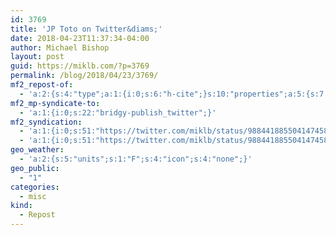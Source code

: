 ```yaml
---
id: 3769
title: 'JP Toto on Twitter&diams;'
date: 2018-04-23T11:37:34-04:00
author: Michael Bishop
layout: post
guid: https://miklb.com/?p=3769
permalink: /blog/2018/04/23/3769/
mf2_repost-of:
  - 'a:2:{s:4:"type";a:1:{i:0;s:6:"h-cite";}s:10:"properties";a:5:{s:7:"summary";a:1:{i:0;s:114:"“I am a big fan of @code and this looks like a super helpful site. https://t.co/3A52ahOy4w Thanks @sarah_edo!”";}s:4:"name";a:1:{i:0;s:18:"JP Toto on Twitter";}s:3:"url";a:1:{i:0;s:52:"https://twitter.com/jptoto/status/988436674731565057";}s:11:"publication";a:1:{i:0;s:7:"Twitter";}s:8:"featured";a:1:{i:0;s:77:"https://pbs.twimg.com/profile_images/535807412557873152/Qecoy5yx_400x400.jpeg";}}}'
mf2_mp-syndicate-to:
  - 'a:1:{i:0;s:22:"bridgy-publish_twitter";}'
mf2_syndication:
  - 'a:1:{i:0;s:51:"https://twitter.com/miklb/status/988441885504147458";}'
  - 'a:1:{i:0;s:51:"https://twitter.com/miklb/status/988441885504147458";}'
geo_weather:
  - 'a:2:{s:5:"units";s:1:"F";s:4:"icon";s:4:"none";}'
geo_public:
  - "1"
categories:
  - misc
kind:
  - Repost
---
```

